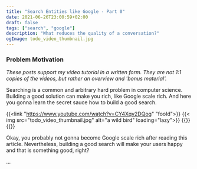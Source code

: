 ```yaml
---
title: "Search Entities like Google - Part 0"
date: 2021-06-26T23:00:59+02:00
draft: false
tags: ["search", "google"]
description: "What reduces the quality of a conversation?"
ogImage: todo_video_thumbnail.jpg
---
```


### Problem Motivation

_These posts support my video tutorial in a written form. They are not 1:1 copies of the videos, but rather an overview and 'bonus material'._

Searching is a common and arbitrary hard problem in computer science. Building a good solution can make you rich, like Google scale rich. And here you gonna learn the secret sauce how to build a good search.

{{<link "https://www.youtube.com/watch?v=CY4Xqy2DQog" "fooId">}}
  {{< img src="todo_video_thumbnail.jpg" alt="a wild bird" loading="lazy">}}
  {{<playSvg>}}
{{<linkClose>}}

Okay, you probably not gonna become Google scale rich after reading this article. Nevertheless, building a good search will make your users happy and that is something good, right?

...